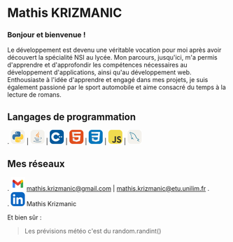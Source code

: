 # Mathis KRIZMANIC


### Bonjour et bienvenue !

Le développement est devenu une véritable vocation pour moi après avoir découvert la spécialité NSI au lycée. Mon parcours, jusqu'ici, m'a permis d'apprendre et d'approfondir les compétences nécessaires au développement d'applications, ainsi qu'au développement web. Enthousiaste à l'idée d'apprendre et engagé dans mes projets, je suis également passioné par le sport automobile et aime consacré du temps à la lecture de romans.

## Langages de programmation

  . <img src="https://github.com/tandpfun/skill-icons/blob/main/icons/Python-Light.svg" width="32">
  | <img src="https://github.com/tandpfun/skill-icons/blob/main/icons/Java-Light.svg" width="32">
  | <img src="https://github.com/tandpfun/skill-icons/blob/main/icons/CPP.svg" width="32">
  | <img src="https://github.com/tandpfun/skill-icons/blob/main/icons/HTML.svg" width="32">
  | <img src="https://github.com/tandpfun/skill-icons/blob/main/icons/CSS.svg" width="32">
  | <img src="https://github.com/tandpfun/skill-icons/blob/main/icons/JavaScript.svg" width="32">
  | <img src="https://github.com/tandpfun/skill-icons/blob/main/icons/MySQL-Light.svg" width="32">

## Mes réseaux

  . <img src="https://github.com/Aelwyn07/Aelwyn07/blob/main/utre.png" width="32"> 
  mathis.krizmanic@gmail.com  |  mathis.krizmanic@etu.unilim.fr
  . <br>
  . <img src="https://github.com/tandpfun/skill-icons/blob/main/icons/LinkedIn.svg" width="32"> 
  Mathis Krizmanic
  



Et bien sûr : 
> Les prévisions météo c'est du random.randint()


